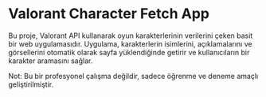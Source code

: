 # Valorant Character Fetch App

Bu proje, Valorant API kullanarak oyun karakterlerinin verilerini çeken basit bir web uygulamasıdır. Uygulama, karakterlerin isimlerini, açıklamalarını ve görsellerini otomatik olarak sayfa yüklendiğinde getirir ve kullanıcıların bir karakter aramasını sağlar.

Not: Bu bir profesyonel çalışma değildir, sadece öğrenme ve deneme amaçlı geliştirilmiştir.
